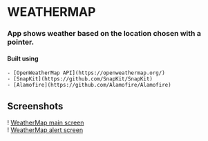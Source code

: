 #  WEATHERMAP

### App shows weather based on the location chosen with a pointer.

#### Built using
    - [OpenWeatherMap API](https://openweathermap.org/)
    - [SnapKit](https://github.com/SnapKit/SnapKit)
    - [Alamofire](https://github.com/Alamofire/Alamofire)
    
## Screenshots
! [WeatherMap main screen](/Screenshots/WeatherMapMain.png)  
! [WeatherMap alert screen](/Screenshots/WeatherMapAlert.png)
